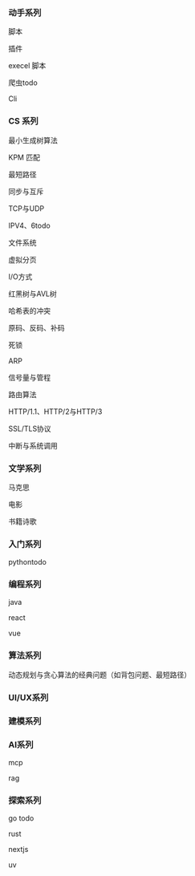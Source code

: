 ### 动手系列 

脚本

插件

execel 脚本

爬虫todo

Cli



### CS 系列

最小生成树算法

KPM 匹配

最短路径

同步与互斥

TCP与UDP

IPV4、6todo

文件系统

虚拟分页

I/O方式

红黑树与AVL树

哈希表的冲突

原码、反码、补码

死锁

ARP

信号量与管程

路由算法

HTTP/1.1、HTTP/2与HTTP/3

SSL/TLS协议

中断与系统调用



### 文学系列

马克思

电影

书籍诗歌



### 入门系列

pythontodo



### 编程系列

java

react

vue



### 算法系列

动态规划与贪心算法的经典问题（如背包问题、最短路径）

### UI/UX系列



### 建模系列



### AI系列 

mcp

rag

### 探索系列

go todo

rust

nextjs

uv

